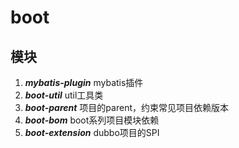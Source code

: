# boot

## 模块
1. ***mybatis-plugin***  mybatis插件
2. ***boot-util*** util工具类
3. ***boot-parent*** 项目的parent，约束常见项目依赖版本
4. ***boot-bom*** boot系列项目模块依赖
5. ***boot-extension*** dubbo项目的SPI